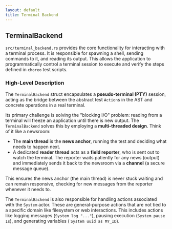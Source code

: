 ```yaml
---
layout: default
title: Terminal Backend
---
```


## TerminalBackend

`src/terminal_backend.rs` provides the core functionality for interacting with a terminal process. It is responsible for
spawning a shell, sending commands to it, and reading its output. This allows the application to programmatically
control a terminal session to execute and verify the steps defined in `choreo` test scripts.

### High-Level Description

The `TerminalBackend` struct encapsulates a **pseudo-terminal (PTY)** session, acting as the bridge between the abstract
test `Action`s in the AST and concrete operations in a real terminal.

Its primary challenge is solving the "blocking I/O" problem: reading from a terminal will freeze an application until
there is new output. The `TerminalBackend` solves this by employing a **multi-threaded design**. Think of it like a
newsroom:

* The **main thread** is the **news anchor**, running the test and deciding what needs to happen next.
* A dedicated **reader thread** acts as a **field reporter**, who is sent out to watch the terminal. The reporter waits
  patiently for any news (output) and immediately sends it back to the newsroom via a **channel** (a secure message
  queue).

This ensures the news anchor (the main thread) is never stuck waiting and can remain responsive, checking for new
messages from the reporter whenever it needs to.

The `TerminalBackend` is also responsible for handling actions associated with the `System` actor. These are
general-purpose actions that are not tied to a specific domain like filesystem or web interactions. This includes
actions like logging messages (`System log "..."`), pausing execution (`System pause 1s`), and generating variables (
`System uuid as MY_ID`).
